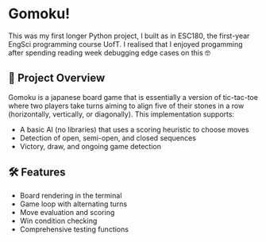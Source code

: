 # Gomoku!

This was my first longer Python project, I built as in ESC180, the first-year EngSci programming course UofT. I realised that I enjoyed progamming after spending reading week debugging edge cases on this 🤓

## 🧠 Project Overview
Gomoku is a japanese board game that is essentially a version of tic-tac-toe where two players take turns aiming to align five of their stones in a row (horizontally, vertically, or diagonally). This implementation supports:
- A basic AI (no libraries) that uses a scoring heuristic to choose moves
- Detection of open, semi-open, and closed sequences
- Victory, draw, and ongoing game detection
## 🛠 Features
- Board rendering in the terminal
- Game loop with alternating turns
- Move evaluation and scoring
- Win condition checking
- Comprehensive testing functions

